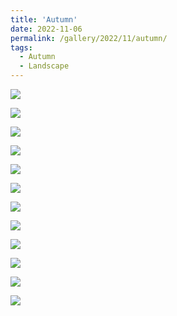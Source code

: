 ```yaml
---
title: 'Autumn'
date: 2022-11-06
permalink: /gallery/2022/11/autumn/
tags:
  - Autumn
  - Landscape
---
```


![]({{base_path}}/images/22-11-06/DSCF8207.jpg)

![]({{base_path}}/images/22-11-06/DSCF8225.jpg)

![]({{base_path}}/images/22-11-06/DSCF8244.jpg)

![]({{base_path}}/images/22-11-06/DSCF8247.jpg)

![]({{base_path}}/images/22-11-06/DSCF8252.jpg)

![]({{base_path}}/images/22-11-06/DSCF8347.jpg)

![]({{base_path}}/images/22-11-06/DSCF8351.jpg)

![]({{base_path}}/images/22-11-06/DSCF8393.jpg)

![]({{base_path}}/images/22-11-06/DSCF8427.jpg)

![]({{base_path}}/images/22-11-06/DSCF8441.jpg)

![]({{base_path}}/images/22-11-06/DSCF8447.jpg)

![]({{base_path}}/images/22-11-06/IMG_1466-Enhanced.jpg)
